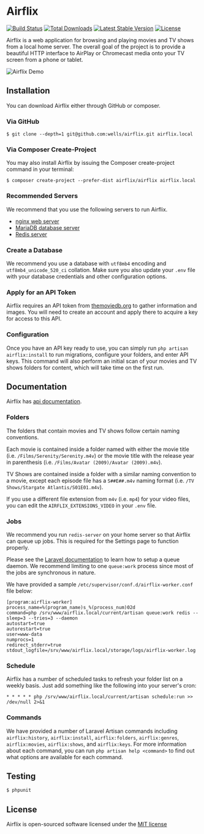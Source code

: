 # Airflix

[![Build Status](https://travis-ci.org/wells/airflix.svg)](https://travis-ci.org/wells/airflix)
[![Total Downloads](https://poser.pugx.org/airflix/airflix/d/total.svg)](https://packagist.org/packages/airflix/airflix)
[![Latest Stable Version](https://poser.pugx.org/airflix/airflix/v/stable.svg)](https://packagist.org/packages/airflix/airflix)
[![License](https://poser.pugx.org/airflix/airflix/license.svg)](https://packagist.org/packages/airflix/airflix)

Airflix is a web application for browsing and playing movies and TV shows from a local home server. The overall goal of the project is to provide a beautiful HTTP interface to AirPlay or Chromecast media onto your TV screen from a phone or tablet.

![Airflix Demo](https://raw.githubusercontent.com/wells/airflix/master/public/airflix-demo.gif)

## Installation

You can download Airflix either through GitHub or composer.

### Via GitHub

```
$ git clone --depth=1 git@github.com:wells/airflix.git airflix.local
```

### Via Composer Create-Project

You may also install Airflix by issuing the Composer create-project command in your terminal:

```
$ composer create-project --prefer-dist airflix/airflix airflix.local
```

### Recommended Servers

We recommend that you use the following servers to run Airflix.

- [nginx web server](https://www.nginx.com/)
- [MariaDB database server](https://mariadb.com/)
- [Redis server](http://redis.io/)

### Create a Database

We recommend you use a database with `utf8mb4` encoding and `utf8mb4_unicode_520_ci` collation. Make sure you also update your `.env` file with your database credentials and other configuration options.

### Apply for an API Token

Airflix requires an API token from [themoviedb.org](https://www.themoviedb.org/) to gather information and images. You will need to create an account and apply there to acquire a key for access to this API.

### Configuration

Once you have an API key ready to use, you can simply run `php artisan airflix:install` to run migrations, configure your folders, and enter API keys. This command will also perform an initial scan of your movies and TV shows folders for content, which will take time on the first run.

## Documentation

Airflix has [api documentation](http://docs.airflix.apiary.io/).

### Folders

The folders that contain movies and TV shows follow certain naming conventions. 

Each movie is contained inside a folder named with either the movie title (i.e. `/Films/Serenity/Serenity.m4v`) or the movie title with the release year in parenthesis (i.e. `/Films/Avatar (2009)/Avatar (2009).m4v`).

TV Shows are contained inside a folder with a similar naming convention to a movie, except each episode file has a `S##E##.m4v` naming format (i.e. `/TV Shows/Stargate Atlantis/S01E01.m4v`).

If you use a different file extension from `m4v` (i.e. `mp4`) for your video files, you can edit the `AIRFLIX_EXTENSIONS_VIDEO` in your `.env` file.

### Jobs

We recommend you run `redis-server` on your home server so that Airflix can queue up jobs. This is required for the Settings page to function properly.

Please see the [Laravel documentation](https://laravel.com/docs/5.2/queues#running-the-queue-listener) to learn how to setup a queue daemon. We recommend limiting to one `queue:work` process since most of the jobs are synchronous in nature. 

We have provided a sample `/etc/supervisor/conf.d/airflix-worker.conf` file below:

```
[program:airflix-worker]
process_name=%(program_name)s_%(process_num)02d
command=php /srv/www/airflix.local/current/artisan queue:work redis --sleep=3 --tries=3 --daemon
autostart=true
autorestart=true
user=www-data
numprocs=1
redirect_stderr=true
stdout_logfile=/srv/www/airflix.local/storage/logs/airflix-worker.log
```

### Schedule

Airflix has a number of scheduled tasks to refresh your folder list on a weekly basis. Just add something like the following into your server's cron:

```
* * * * * php /srv/www/airflix.local/current/artisan schedule:run >> /dev/null 2>&1
```

### Commands

We have provided a number of Laravel Artisan commands including `airflix:history`, `airflix:install`, `airflix:folders`, `airflix:genres`, `airflix:movies`, `airflix:shows`, and `airflix:keys`. For more information about each command, you can run `php artisan help <command>` to find out what options are available for each command.

## Testing

``` bash
$ phpunit
```

## License

Airflix is open-sourced software licensed under the [MIT license](http://opensource.org/licenses/MIT)
